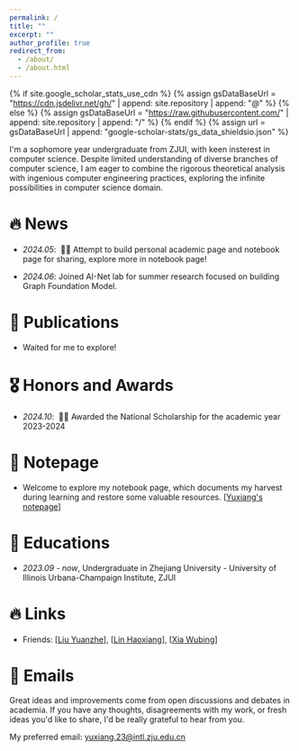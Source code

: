 ```yaml
---
permalink: /
title: ""
excerpt: ""
author_profile: true
redirect_from: 
  - /about/
  - /about.html
---
```


{% if site.google_scholar_stats_use_cdn %}
{% assign gsDataBaseUrl = "https://cdn.jsdelivr.net/gh/" | append: site.repository | append: "@" %}
{% else %}
{% assign gsDataBaseUrl = "https://raw.githubusercontent.com/" | append: site.repository | append: "/" %}
{% endif %}
{% assign url = gsDataBaseUrl | append: "google-scholar-stats/gs_data_shieldsio.json" %}

<span class='anchor' id='about-me'></span>

I'm a sophomore year undergraduate from ZJUI, with keen insterest in computer science. Despite limited understanding of diverse branches of computer science, I am eager to combine the rigorous theoretical analysis with ingenious computer engineering practices, exploring the infinite possibilities in computer science domain.


# 🔥 News
- *2024.05*: &nbsp;🎉🎉 Attempt to build personal academic page and notebook page for sharing, explore more in notebook page! 

- *2024.06*: Joined AI-Net lab for summer research focused on building Graph Foundation Model.



# 📝 Publications 
-  Waited for me to explore!


# 🎖 Honors and Awards
- *2024.10*: &nbsp;🎉🎉 Awarded the National Scholarship for the academic year 2023-2024

# 📝 Notepage
- Welcome to explore my notebook page, which documents my harvest during learning and restore some valuable resources.
[[Yuxiang's notepage](https://yuxiangnote.netlify.app/)] 

# 📖 Educations
- *2023.09 - now*, Undergraduate in Zhejiang University - University of Illinois Urbana-Champaign Institute, ZJUI

# 🔥 Links    
- Friends: [[Liu Yuanzhe](https://fracture-hikari.github.io/)],  [[Lin Haoxiang](https://thejavanoob.com/)], [[Xia Wubing](https://xiawubing.github.io/)]

# 📧 Emails

Great ideas and improvements come from open discussions and debates in academia. If you have any thoughts, disagreements with my work, or fresh ideas you'd like to share, I'd be really grateful to hear from you.

My preferred email: yuxiang.23@intl.zju.edu.cn

